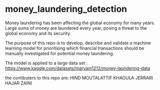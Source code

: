 # money_laundering_detection

Money laundering has been affecting the global economy for many years. Large sums of money are laundered every year, posing a threat to the global economy and its security. 

The purpose of this repo is to develop, describe and validate a machine learning model for prioritising which financial transactions should be manually investigated for potential money  laundering. 

The model is applied to a large data set :  https://www.kaggle.com/datasets/maryam1212/money-laundering-data

the contibuters to this repo are: 
HIND MOUTALATTIF
KHAOULA JERRARI
HAJAR ZAINI
